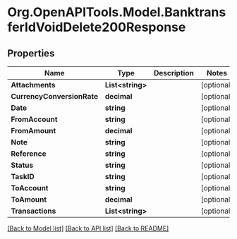 # Org.OpenAPITools.Model.BanktransferIdVoidDelete200Response

## Properties

Name | Type | Description | Notes
------------ | ------------- | ------------- | -------------
**Attachments** | **List&lt;string&gt;** |  | [optional] 
**CurrencyConversionRate** | **decimal** |  | [optional] 
**Date** | **string** |  | [optional] 
**FromAccount** | **string** |  | [optional] 
**FromAmount** | **decimal** |  | [optional] 
**Note** | **string** |  | [optional] 
**Reference** | **string** |  | [optional] 
**Status** | **string** |  | [optional] 
**TaskID** | **string** |  | [optional] 
**ToAccount** | **string** |  | [optional] 
**ToAmount** | **decimal** |  | [optional] 
**Transactions** | **List&lt;string&gt;** |  | [optional] 

[[Back to Model list]](../README.md#documentation-for-models) [[Back to API list]](../README.md#documentation-for-api-endpoints) [[Back to README]](../README.md)

